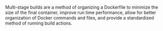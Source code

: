 Multi-stage builds are a method of organizing a Dockerfile to minimize
 the size of the final container, improve run time performance, allow
 for better organization of Docker commands and files, and provide a
 standardized method of running build actions.
